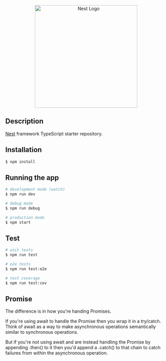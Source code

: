 <p align="center">
  <a href="http://nestjs.com/" target="blank"><img src="https://nestjs.com/img/logo_text.svg" width="320" alt="Nest Logo" /></a>
</p>

## Description

[Nest](https://github.com/nestjs/nest) framework TypeScript starter repository.

## Installation

```bash
$ npm install
```

## Running the app

```bash
# development mode (watch)
$ npm run dev

# debug mode
$ npm run debug

# production mode
$ npm start
```

## Test

```bash
# unit tests
$ npm run test

# e2e tests
$ npm run test:e2e

# test coverage
$ npm run test:cov
```

## Promise

The difference is in how you're handing Promises.

If you're using await to handle the Promise then you wrap it in a try/catch. Think of await as a way to make asynchronous operations semantically similar to synchronous operations.

But if you're not using await and are instead handling the Promise by appending .then() to it then you'd append a .catch() to that chain to catch failures from within the asynchronous operation.
